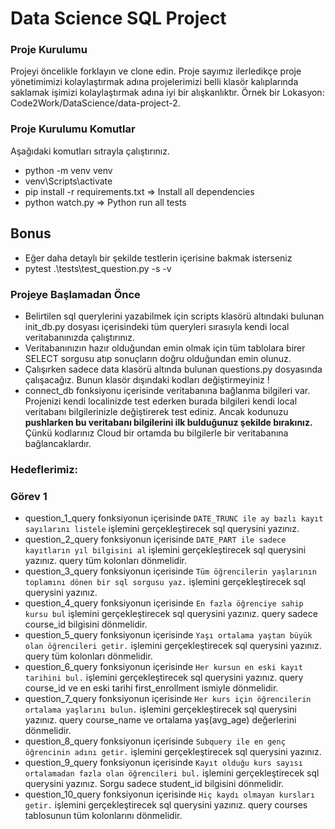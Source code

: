 # Data Science SQL Project 

### Proje Kurulumu
Projeyi öncelikle forklayın ve clone edin.
Proje sayımız ilerledikçe proje yönetimimizi kolaylaştırmak adına projelerimizi belli klasör kalıplarında saklamak işimizi kolaylaştırmak adına iyi bir alışkanlıktır.
Örnek bir Lokasyon: Code2Work/DataScience/data-project-2.

### Proje Kurulumu Komutlar
Aşağıdaki komutları sıtrayla çalıştırınız.
* python -m venv venv
* venv\Scripts\activate
* pip install -r requirements.txt => Install all dependencies
* python watch.py => Python run all tests

## Bonus
* Eğer daha detaylı bir şekilde testlerin içerisine bakmak isterseniz
* pytest .\tests\test_question.py -s -v 

### Projeye Başlamadan Önce
* Belirtilen sql querylerini yazabilmek için scripts klasörü altındaki bulunan init_db.py dosyası içerisindeki tüm queryleri 
sırasıyla kendi local veritabanınızda çalıştırınız. 
* Veritabanınızın hazır olduğundan emin olmak için tüm tablolara birer SELECT sorgusu atıp sonuçların doğru olduğundan emin olunuz.
* Çalışırken sadece data klasörü altında bulunan questions.py dosyasında çalışacağız. Bunun klasör dışındaki kodları değiştirmeyiniz !
* connect_db fonksiyonu içerisinde veritabanına bağlanma bilgileri var. Projenizi kendi localinizde test ederken burada bilgileri kendi local veritabanı bilgilerinizle değiştirerek test ediniz. Ancak kodunuzu <b>pushlarken bu veritabanı bilgilerini ilk bulduğunuz şekilde bırakınız.</b> Çünkü kodlarınız Cloud bir ortamda bu bilgilerle bir veritabanına bağlancaklardır.

### Hedeflerimiz:

### Görev 1

* question_1_query fonksiyonun içerisinde `DATE_TRUNC ile ay bazlı kayıt sayılarını listele` işlemini gerçekleştirecek sql querysini yazınız.
* question_2_query fonksiyonun içerisinde `DATE_PART ile sadece kayıtların yıl bilgisini al` işlemini gerçekleştirecek sql querysini yazınız. query tüm kolonları dönmelidir.
* question_3_query fonksiyonun içerisinde `Tüm öğrencilerin yaşlarının toplamını dönen bir sql sorgusu yaz.` işlemini gerçekleştirecek sql querysini yazınız.
* question_4_query fonksiyonun içerisinde `En fazla öğrenciye sahip kursu bul` işlemini gerçekleştirecek sql querysini yazınız.
query sadece course_id bilgisini dönmelidir.
* question_5_query fonksiyonun içerisinde `Yaşı ortalama yaştan büyük olan öğrencileri getir.` işlemini gerçekleştirecek sql querysini yazınız.
query tüm kolonları dönmelidir.
* question_6_query fonksiyonun içerisinde `Her kursun en eski kayıt tarihini bul.` işlemini gerçekleştirecek sql querysini yazınız.
query course_id ve en eski tarihi first_enrollment ismiyle dönmelidir.
* question_7_query fonksiyonun içerisinde `Her kurs için öğrencilerin ortalama yaşlarını bulun.` işlemini gerçekleştirecek sql querysini yazınız.
query course_name ve ortalama yaş(avg_age) değerlerini dönmelidir.
* question_8_query fonksiyonun içerisinde `Subquery ile en genç öğrencinin adını getir.` işlemini gerçekleştirecek sql querysini yazınız.
* question_9_query fonksiyonun içerisinde `Kayıt olduğu kurs sayısı ortalamadan fazla olan öğrencileri bul.` işlemini gerçekleştirecek sql querysini yazınız. Sorgu sadece student_id bilgisini dönmelidir.
* question_10_query fonksiyonun içerisinde `Hiç kaydı olmayan kursları getir.` işlemini gerçekleştirecek sql querysini yazınız.
query courses tablosunun tüm kolonlarını dönmelidir.
